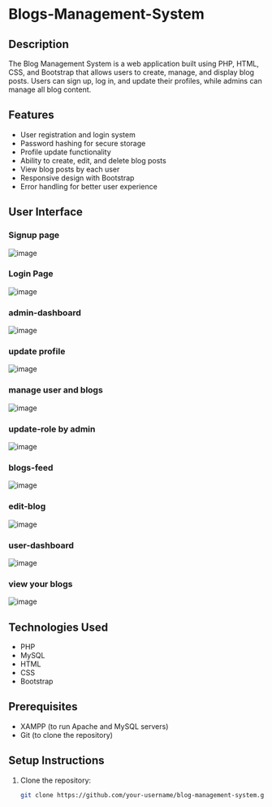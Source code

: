 # Blogs-Management-System

## Description
The Blog Management System is a web application built using PHP, HTML, CSS, and Bootstrap that allows users to create, manage, and display blog posts. Users can sign up, log in, and update their profiles, while admins can manage all blog content.

## Features
- User registration and login system
- Password hashing for secure storage
- Profile update functionality
- Ability to create, edit, and delete blog posts
- View blog posts by each user
- Responsive design with Bootstrap
- Error handling for better user experience

 ## User Interface
 
### Signup page
![image](https://github.com/user-attachments/assets/4487f249-b345-4a6b-8a21-70247478f6cf)


### Login Page
![image](https://github.com/user-attachments/assets/23686ac6-3331-4994-adbc-c1c895dd678d)

### admin-dashboard 
![image](https://github.com/user-attachments/assets/56fc2bce-6f86-42f9-b1e4-003eac9ed240)

### update profile
![image](https://github.com/user-attachments/assets/e2b834e0-6b60-40c1-9bcc-7f957d6a92ce)


### manage user and blogs
![image](https://github.com/user-attachments/assets/a05cfe37-2804-4891-844e-35871c47fc06)

### update-role by admin
![image](https://github.com/user-attachments/assets/ce3925c8-5b2e-4195-ac9b-f3753cb7c323)


### blogs-feed
![image](https://github.com/user-attachments/assets/8ffa1ce9-3b53-4e10-b15d-91a70abd5e09)

### edit-blog
![image](https://github.com/user-attachments/assets/0fbfc35a-bb90-42f8-9983-e1978604d9f2)

### user-dashboard 
![image](https://github.com/user-attachments/assets/059018fb-6a8d-4338-ad70-6fc1766fb4b6)

### view your blogs
![image](https://github.com/user-attachments/assets/9671185d-2517-4ff0-94fb-6caea3dea041)


## Technologies Used
- PHP
- MySQL
- HTML
- CSS
- Bootstrap

## Prerequisites
- XAMPP (to run Apache and MySQL servers)
- Git (to clone the repository)

## Setup Instructions
1. Clone the repository:
   ```bash
   git clone https://github.com/your-username/blog-management-system.git
